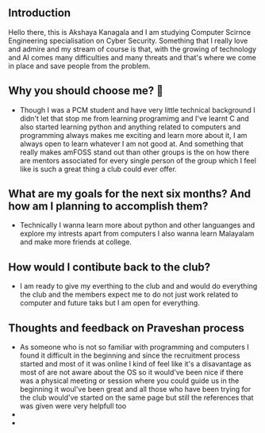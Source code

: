 ## Introduction
Hello there, this is Akshaya Kanagala and I am studying Computer Scirnce Engineering specialisation on Cyber Security. Something that I really love and admire and my stream of course is that, with the growing of technology and AI comes many difficulties and many threats and that's where we come in place and save people from the problem. 


## Why you should choose me? 🤔
- Though I was a PCM student and have very little technical background I didn't let that stop me from learning programimg and I've learnt C and also started learning python and anything related to computers and programming always makes me exciting and learn more about it, I am always open to learn whatever I am not good at. And something that really makes amFOSS stand out than other groups is the on how there are mentors associated for every single person of the group which I feel like is such a great thing a club could ever offer.
## What are my goals for the next six months? And how am I planning to accomplish them?
- Technically I wanna learn more about  python and other languanges and explore my intrests apart from computers I also wanna learn Malayalam and make more friends at college.
## How would I contibute back to the club?
- I am ready to give my everthing to the club and and would do everything the club and the members expect me to do not just work related to computer and future taks but I am open for everything.
## Thoughts and feedback on Praveshan process
- As someone who is not so familiar with programming and computers I found it difficult in the beginning and since the recruitment process started and most of it was online I kind of feel like it's a disavantage as most of are not aware about the OS so it would've been nice if there was a physical meeting or session where you could guide us in the beginning it woul've been great and all those who have been trying for the club would've started on the same page but still the references that was given were very helpfull too 
- 
-  

<!---
Akshaya12Kanagala/Akshaya12Kanagala is a ✨ special ✨ repository because its `README.md` (this file) appears on your GitHub profile.
You can click the Preview link to take a look at your changes.
--->
